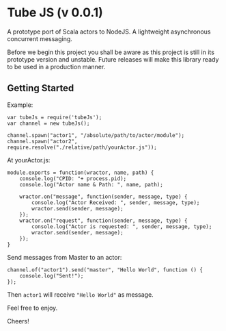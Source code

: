 Tube JS (v 0.0.1)
==========================

A prototype port of Scala actors to NodeJS. A lightweight asynchronous concurrent messaging.

Before we begin this project you shall be aware as this project is still in its prototype version and unstable. Future releases will make this library ready to be used in a production manner.

## Getting Started ##

Example: <br/>

    var tubeJs = require('tubeJs');
    var channel = new tubeJs();

    channel.spawn("actor1", "/absolute/path/to/actor/module");
    channel.spawn("actor2", require.resolve("./relative/path/yourActor.js"));

At yourActor.js:

    module.exports = function(wractor, name, path) {
    	console.log("CPID: "+ process.pid);
    	console.log("Actor name & Path: ", name, path);

    	wractor.on("message", function(sender, message, type) {
    		console.log("Actor Received: ", sender, message, type);
    		wractor.send(sender, message);
    	});
    	wractor.on("request", function(sender, message, type) {
    		console.log("Actor is requested: ", sender, message, type);
    		wractor.send(sender, message);
    	});
    }

Send messages from Master to an actor:

    channel.of("actor1").send("master", "Hello World", function () {
    	console.log("Sent!");
    });

Then `actor1` will receive `"Hello World"` as message.

Feel free to enjoy.

Cheers!